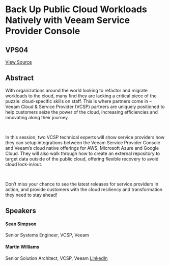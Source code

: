 # Back Up Public Cloud Workloads Natively with Veeam Service Provider Console
## VPS04
[View Source](https://connect.veeam.com/flow/veeam/veeamon2023/attendeeportal/page/sessioncatalog/session/1678316668783001uZiW)

## Abstract
With organizations around the world looking to refactor and migrate workloads to the cloud, many find they are lacking a critical piece of the puzzle: cloud-specific skills on staff. This is where partners come in – Veeam Cloud & Service Provider (VCSP) partners are uniquely positioned to help customers seize the power of the cloud, increasing efficiencies and innovating along their journey.

 

In this session, two VCSP technical experts will show service providers how they can setup integrations between the Veeam Service Provider Console and Veeam’s cloud native offerings for AWS, Microsoft Azure and Google Cloud. They will also walk through how to create an external repository to target data outside of the public cloud, offering flexible recovery to avoid cloud lock-in/out.

 

Don’t miss your chance to see the latest releases for service providers in action, and provide customers with the cloud resiliency and transformation they need to stay ahead! 


## Speakers
#### Sean Simpson
Senior Systems Engineer, VCSP, Veeam
#### Martin Williams
Senior Solution Architect, VCSP, Veeam
[LinkedIn](https://www.linkedin.com/in/marty-williams-a51b6011/)